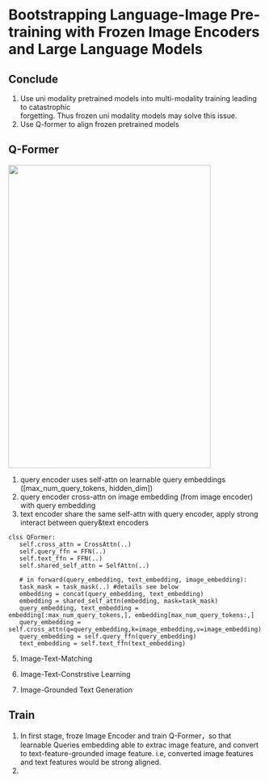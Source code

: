 # Bootstrapping Language-Image Pre-training with Frozen Image Encoders and Large Language Models

## Conclude     
1. Use uni modality pretrained models into multi-modality training leading to catastrophic         
   forgetting. Thus frozen uni modality models may solve this issue.  
2. Use Q-former to align frozen pretrained models         


## Q-Former       
<img src="https://github.com/user-attachments/assets/08af54b3-b920-4d5e-9023-6032e2c73bbc" width="400" height="600">   

1. query encoder uses self-attn on learnable query embeddings ([max_num_query_tokens, hidden_dim])     
2. query encoder cross-attn on image embedding (from image encoder) with query embedding         
3. text encoder share the same self-attn with query encoder, apply strong interact between query&text encoders
```
clss QFormer:
   self.cross_attn = CrossAttn(..)
   self.query_ffn = FFN(..)
   self.text_ffn = FFN(..)
   self.shared_self_attn = SelfAttn(..)

   # in forward(query_embedding, text_embedding, image_embedding):
   task_mask = task_mask(..) #details see below
   embedding = concat(query_embedding, text_embedding)
   embedding = shared_self_attn(embedding, mask=task_mask)
   query_embedding, text_embedding = embedding[:max_num_query_tokens,], embedding[max_num_query_tokens:,]
   query_embedding = self.cross_attn(q=query_embedding,k=image_embedding,v=image_embedding)
   query_embedding = self.query_ffn(query_embedding)
   text_embedding = self.text_ffn(text_embedding)
```
   
5. Image-Text-Matching
   
   
7. Image-Text-Constrstive Learning
8. Image-Grounded Text Generation

## Train
1. In first stage, froze Image Encoder and train Q-Former，so that learnable Queries embedding able to extrac image
   feature, and convert to text-feature-grounded image feature. i.e, converted image features and text features
   would be strong aligned.
3. 
   

